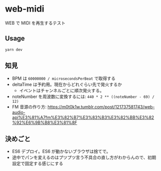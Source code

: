 # web-midi

WEB で MIDI を再生するテスト

## Usage

```
yarn dev
```

## 知見

- BPM は `60000000 / microsecondsPerBeat` で取得する
- deltaTime は予約用。現在からどれぐらい先で発火するか
  - イベントはチャンネルごとに順次発火する。
- noteNumber を周波数に変換するには: `440 * 2 ** ((noteNumber - 69) / 12)`
- FM 音源の作り方: https://m0t0k1w.tumblr.com/post/121737581743/web-audio-api%E3%81%A7fm%E3%82%B7%E3%83%B3%E3%82%BB%E3%82%92%E6%9B%B8%E3%81%8F

## 決めごと

- ES6 デプロイ。ES6 が動かないブラウザは捨てで。
- 途中でパンを変えるのはプツプツ言う不具合の直し方がわからんので、初期設定で固定する感じにする
